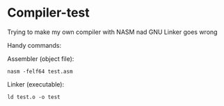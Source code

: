 # Compiler-test

Trying to make my own compiler with NASM nad GNU Linker goes wrong

Handy commands:

Assembler (object file):

```
nasm -felf64 test.asm
```

Linker (executable):

```
ld test.o -o test
```
